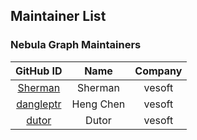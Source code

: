 ## Maintainer List

### Nebula Graph Maintainers

|                    GitHub ID                    |  Name  | Company |
| :---------------------------------------------: | :----: | :-----: |
| [Sherman](https://github.com/sherman-the-tank) |  Sherman  | vesoft |
| [dangleptr](https://github.com/dangleptr)|  Heng Chen  | vesoft |
| [dutor](https://github.com/dutor)|  Dutor  | vesoft |
